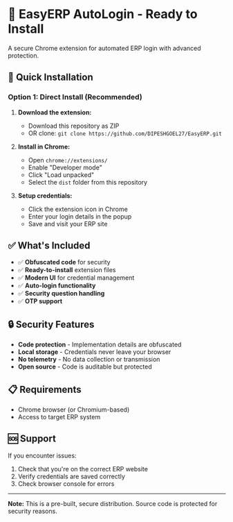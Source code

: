 # 🔐 EasyERP AutoLogin - Ready to Install

A secure Chrome extension for automated ERP login with advanced protection.

## 🚀 Quick Installation

### Option 1: Direct Install (Recommended)

1. **Download the extension:**
   - Download this repository as ZIP
   - OR clone: `git clone https://github.com/DIPESHGOEL27/EasyERP.git`

2. **Install in Chrome:**
   - Open `chrome://extensions/`
   - Enable "Developer mode"
   - Click "Load unpacked"
   - Select the `dist` folder from this repository

3. **Setup credentials:**
   - Click the extension icon in Chrome
   - Enter your login details in the popup
   - Save and visit your ERP site

## ✅ What's Included

- ✅ **Obfuscated code** for security
- ✅ **Ready-to-install** extension files
- ✅ **Modern UI** for credential management
- ✅ **Auto-login functionality**
- ✅ **Security question handling**
- ✅ **OTP support**

## 🔒 Security Features

- **Code protection** - Implementation details are obfuscated
- **Local storage** - Credentials never leave your browser
- **No telemetry** - No data collection or transmission
- **Open source** - Code is auditable but protected

## 📋 Requirements

- Chrome browser (or Chromium-based)
- Access to target ERP system

## 🆘 Support

If you encounter issues:
1. Check that you're on the correct ERP website
2. Verify credentials are saved correctly
3. Check browser console for errors

---

**Note:** This is a pre-built, secure distribution. Source code is protected for security reasons.
